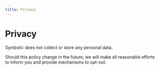 ```yaml
---
title: Privacy
---
```


# Privacy

Symbolic does not collect or store any personal data.

Should this policy change in the future, we will make all reasonable efforts to inform you and provide mechanisms to opt-out.
